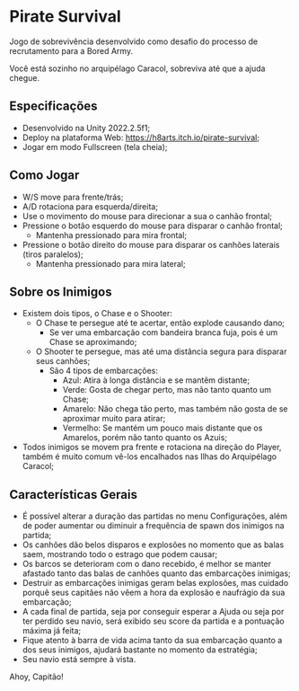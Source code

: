 # Pirate Survival

Jogo de sobrevivência desenvolvido como desafio do processo de recrutamento para a Bored Army.

Você está sozinho no arquipélago Caracol, sobreviva até que a ajuda chegue.

## Especificações
- Desenvolvido na Unity 2022.2.5f1;
- Deploy na plataforma Web: https://h8arts.itch.io/pirate-survival;
- Jogar em modo Fullscreen (tela cheia);

## Como Jogar
- W/S move para frente/trás;
- A/D rotaciona para esquerda/direita;
- Use o movimento do mouse para direcionar a sua o canhão frontal;
- Pressione o botão esquerdo do mouse para disparar o canhão frontal;
  - Mantenha pressionado para mira frontal;
- Pressione o botão direito do mouse para disparar os canhões laterais (tiros paralelos);
  - Mantenha pressionado para mira lateral;

## Sobre os Inimigos
- Existem dois tipos, o Chase e o Shooter:
    - O Chase te persegue até te acertar, então explode causando dano;
        - Se ver uma embarcação com bandeira branca fuja, pois é um Chase se aproximando;
    - O Shooter te persegue, mas até uma distância segura para disparar seus canhões;
        - São 4 tipos de embarcações:
            - Azul: Atira à longa distância e se mantêm distante;
            - Verde: Gosta de chegar perto, mas não tanto quanto um Chase;
            - Amarelo: Não chega tão perto, mas também não gosta de se aproximar muito para atirar;
            - Vermelho: Se mantém um pouco mais distante que os Amarelos, porém não tanto quanto os Azuis;
- Todos inimigos se movem pra frente e rotaciona na direção do Player, também é muito comum vê-los encalhados nas Ilhas do Arquipélago Caracol;

## Características Gerais
- É possível alterar a duração das partidas no menu Configurações, além de poder aumentar ou diminuir a frequência de spawn dos inimigos na partida;
- Os canhões dão belos disparos e explosões no momento que as balas saem, mostrando todo o estrago que podem causar;
- Os barcos se deterioram com o dano recebido, é melhor se manter afastado tanto das balas de canhões quanto das embarcações inimigas;
- Destruir as embarcações inimigas geram belas explosões, mas cuidado porquê seus capitães não vêem a hora da explosão e naufrágio da sua embarcação;
- A cada final de partida, seja por conseguir esperar a Ajuda ou seja por ter perdido seu navio, será exibido seu score da partida e a pontuação máxima já feita;
- Fique atento à barra de vida acima tanto da sua embarcação quanto a dos seus inimigos, ajudará bastante no momento da estratégia;
- Seu navio está sempre à vista.

Ahoy, Capitão!
